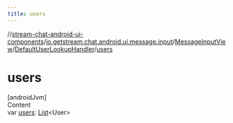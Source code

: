 ```yaml
---
title: users
---
```

//[stream-chat-android-ui-components](../../../../index.md)/[io.getstream.chat.android.ui.message.input](../../index.md)/[MessageInputView](../index.md)/[DefaultUserLookupHandler](index.md)/[users](users.md)



# users  
[androidJvm]  
Content  
var [users](users.md): [List](https://kotlinlang.org/api/latest/jvm/stdlib/kotlin.collections/-list/index.html)&lt;User&gt;  



